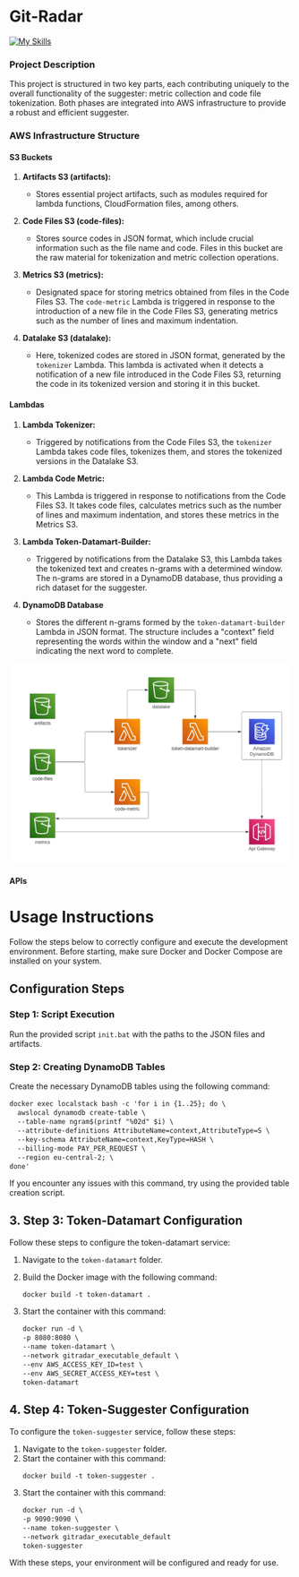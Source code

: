 # Git-Radar
[![My Skills](https://skillicons.dev/icons?i=java,aws&perline=3)](https://skillicons.dev)

### Project Description
This project is structured in two key parts, each contributing uniquely to the overall functionality of the suggester: metric collection and code file tokenization. Both phases are integrated into AWS infrastructure to provide a robust and efficient suggester.

### AWS Infrastructure Structure
#### S3 Buckets
1. **Artifacts S3 (artifacts):**
   - Stores essential project artifacts, such as modules required for lambda functions, CloudFormation files, among others.

2. **Code Files S3 (code-files):**
   - Stores source codes in JSON format, which include crucial information such as the file name and code. Files in this bucket are the raw material for tokenization and metric collection operations.

3. **Metrics S3 (metrics):**
   - Designated space for storing metrics obtained from files in the Code Files S3. The `code-metric` Lambda is triggered in response to the introduction of a new file in the Code Files S3, generating metrics such as the number of lines and maximum indentation.

4. **Datalake S3 (datalake):**
   - Here, tokenized codes are stored in JSON format, generated by the `tokenizer` Lambda. This lambda is activated when it detects a notification of a new file introduced in the Code Files S3, returning the code in its tokenized version and storing it in this bucket.

#### Lambdas
1. **Lambda Tokenizer:**
   - Triggered by notifications from the Code Files S3, the `tokenizer` Lambda takes code files, tokenizes them, and stores the tokenized versions in the Datalake S3.

2. **Lambda Code Metric:**
   - This Lambda is triggered in response to notifications from the Code Files S3. It takes code files, calculates metrics such as the number of lines and maximum indentation, and stores these metrics in the Metrics S3.

3. **Lambda Token-Datamart-Builder:**
   - Triggered by notifications from the Datalake S3, this Lambda takes the tokenized text and creates n-grams with a determined window. The n-grams are stored in a DynamoDB database, thus providing a rich dataset for the suggester.

4. **DynamoDB Database**
   - Stores the different n-grams formed by the `token-datamart-builder` Lambda in JSON format. The structure includes a "context" field representing the words within the window and a "next" field indicating the next word to complete.


![Infrastructure](readme-resources/infrastructure.jpg)


#### APIs




# Usage Instructions

Follow the steps below to correctly configure and execute the development environment. Before starting, make sure Docker and Docker Compose are installed on your system.

## Configuration Steps

### Step 1: Script Execution

Run the provided script `init.bat` with the paths to the JSON files and artifacts.

### Step 2: Creating DynamoDB Tables

Create the necessary DynamoDB tables using the following command:

```shell
docker exec localstack bash -c 'for i in {1..25}; do \
  awslocal dynamodb create-table \
  --table-name ngram$(printf "%02d" $i) \
  --attribute-definitions AttributeName=context,AttributeType=S \
  --key-schema AttributeName=context,KeyType=HASH \
  --billing-mode PAY_PER_REQUEST \
  --region eu-central-2; \
done'
```
If you encounter any issues with this command, try using the provided table creation script.

## 3. Step 3: Token-Datamart Configuration

Follow these steps to configure the token-datamart service:

1. Navigate to the `token-datamart` folder.

2. Build the Docker image with the following command:
    ```
    docker build -t token-datamart .
    ```
3. Start the container with this command:
    ```
    docker run -d \
    -p 8080:8080 \
    --name token-datamart \
    --network gitradar_executable_default \
    --env AWS_ACCESS_KEY_ID=test \
    --env AWS_SECRET_ACCESS_KEY=test \
    token-datamart
    ```
## 4. Step 4: Token-Suggester Configuration

To configure the `token-suggester` service, follow these steps:

1. Navigate to the `token-suggester` folder.
2. Start the container with this command:
    ```
    docker build -t token-suggester .
    ```
3. Start the container with this command:
    ```
    docker run -d \
    -p 9090:9090 \
    --name token-suggester \
    --network gitradar_executable_default
    token-suggester
    ```
With these steps, your environment will be configured and ready for use.

